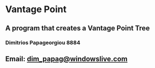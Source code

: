 # Vantage Point

## A program that creates a Vantage Point Tree

### Dimitrios Papageorgiou 8884

## Email: dim_papag@windowslive.com
